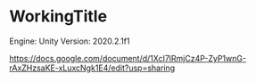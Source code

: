 # WorkingTitle

Engine: Unity
Version: 2020.2.1f1

https://docs.google.com/document/d/1XcI7lRmjCz4P-ZyP1wnG-rAxZHzsaKE-xLuxcNgk1E4/edit?usp=sharing
